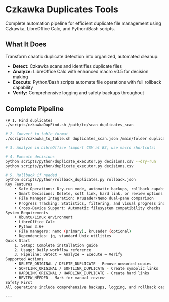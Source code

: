 # Czkawka Duplicates Tools

Complete automation pipeline for efficient duplicate file management using Czkawka, LibreOffice Calc, and Python/Bash scripts.

## **What It Does**
Transform chaotic duplicate detection into organized, automated cleanup:  
- **Detect:** Czkawka scans and identifies duplicate files  
- **Analyze:** LibreOffice Calc with enhanced macro v0.5 for decision making  
- **Execute:** Python/Bash scripts automate file operations with full rollback capability  
- **Verify:** Comprehensive logging and safety backups throughout

## **Complete Pipeline**

```bash
\# 1. Find duplicates
./scripts/czkawkaDupFind.sh /path/to/scan duplicates_scan

# 2. Convert to table format  
./scripts/czkawka_to_table.sh duplicates_scan.json /main/folder duplicates.csv

# 3. Analyze in LibreOffice (import CSV at B3, use macro shortcuts)

# 4. Execute decisions
python scripts/python/duplicate_executor.py decisions.csv --dry-run
python scripts/python/duplicate_executor.py decisions.csv

# 5. Rollback if needed
python scripts/python/rollback_duplicates.py rollback.json
Key Features
    • Safe Operations: Dry-run mode, automatic backups, rollback capability 
    • Smart Decisions: Delete, soft link, hard link, or review options 
    • File Manager Integration: Krusader/Nemo dual-pane comparison 
    • Progress Tracking: Statistics, filtering, and visual progress indicators 
    • Cross-Device Support: Automatic filesystem compatibility checks 
System Requirements
    • Ubuntu/Linux environment 
    • LibreOffice Calc 
    • Python 3.6+ 
    • File managers: nemo (primary), krusader (optional) 
    • Dependencies: jq, standard Unix utilities 
Quick Start
    1. Setup: Complete installation guide 
    2. Usage: Daily workflow reference 
    3. Pipeline: Detect → Analyze → Execute → Verify 
Supported Actions
    • DELETE_ORIGINAL / DELETE_DUPLICATE - Remove unwanted copies 
    • SOFTLINK_ORIGINAL / SOFTLINK_DUPLICATE - Create symbolic links 
    • HARDLINK_ORIGINAL / HARDLINK_DUPLICATE - Create hard links 
    • REVIEW_NEEDED - Mark for manual review 
Safety First
All operations include comprehensive backups, logging, and rollback capabilities. Test with --dry-run before executing real changes.

---

